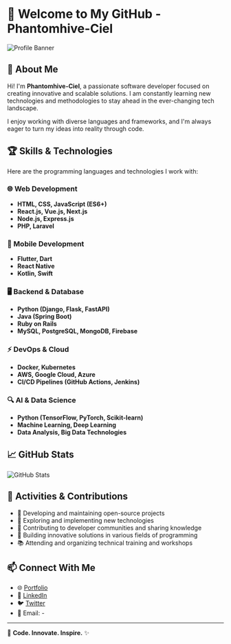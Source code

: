 # 👋 Welcome to My GitHub - Phantomhive-Ciel

![Profile Banner]([https://source.unsplash.com/1600x400/?technology,futuristic](https://github.com/account))

## 🚀 About Me
Hi! I'm **Phantomhive-Ciel**, a passionate software developer focused on creating innovative and scalable solutions. I am constantly learning new technologies and methodologies to stay ahead in the ever-changing tech landscape.

I enjoy working with diverse languages and frameworks, and I'm always eager to turn my ideas into reality through code.

## 🏆 Skills & Technologies
Here are the programming languages and technologies I work with:

### 🌐 Web Development
- **HTML, CSS, JavaScript (ES6+)**
- **React.js, Vue.js, Next.js**
- **Node.js, Express.js**
- **PHP, Laravel**

### 📱 Mobile Development
- **Flutter, Dart**
- **React Native**
- **Kotlin, Swift**

### 🖥️ Backend & Database
- **Python (Django, Flask, FastAPI)**
- **Java (Spring Boot)**
- **Ruby on Rails**
- **MySQL, PostgreSQL, MongoDB, Firebase**

### ⚡ DevOps & Cloud
- **Docker, Kubernetes**
- **AWS, Google Cloud, Azure**
- **CI/CD Pipelines (GitHub Actions, Jenkins)**

### 🔍 AI & Data Science
- **Python (TensorFlow, PyTorch, Scikit-learn)**
- **Machine Learning, Deep Learning**
- **Data Analysis, Big Data Technologies**

## 📈 GitHub Stats
![GitHub Stats](https://github-readme-stats.vercel.app/api?username=Phantomhive-Ciel&show_icons=true&theme=radical)

## 📌 Activities & Contributions
- 🔧 Developing and maintaining open-source projects
- 🎯 Exploring and implementing new technologies
- 🤝 Contributing to developer communities and sharing knowledge
- 🚀 Building innovative solutions in various fields of programming
- 📚 Attending and organizing technical training and workshops

## 📫 Connect With Me
- 🌐 [Portfolio](https://your-portfolio-link.com)
- 💼 [LinkedIn](https://linkedin.com/in/phantomhive-ciel)
- 🐦 [Twitter](https://twitter.com/phantomhive_ciel)
- 📧 Email: -

---

🚀 **Code. Innovate. Inspire.** ✨
